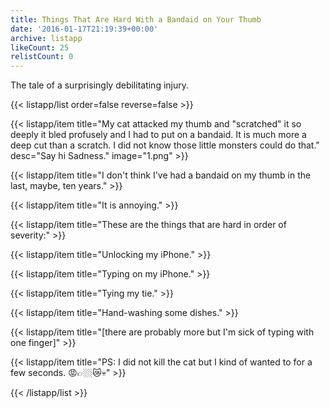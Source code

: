 ```yaml
---
title: Things That Are Hard With a Bandaid on Your Thumb
date: '2016-01-17T21:19:39+00:00'
archive: listapp
likeCount: 25
relistCount: 0
---
```


The tale of a surprisingly debilitating injury.

<!--more-->

{{< listapp/list order=false reverse=false >}}

   {{< listapp/item title="My cat attacked my thumb and \"scratched\" it so deeply it bled profusely and I had to put on a bandaid. It is much more a deep cut than a scratch. I did not know those little monsters could do that."
      desc="Say hi Sadness."
      image="1.png" >}}

   {{< listapp/item title="I don't think I've had a bandaid on my thumb in the last, maybe, ten years." >}}

   {{< listapp/item title="It is annoying." >}}

   {{< listapp/item title="These are the things that are hard in order of severity:" >}}

   {{< listapp/item title="Unlocking my iPhone." >}}

   {{< listapp/item title="Typing on my iPhone." >}}

   {{< listapp/item title="Tying my tie." >}}

   {{< listapp/item title="Hand-washing some dishes." >}}

   {{< listapp/item title="[there are probably more but I'm sick of typing with one finger]" >}}

   {{< listapp/item title="PS: I did not kill the cat but I kind of wanted to for a few seconds. 😡👉🏼😿💀" >}}

{{< /listapp/list >}}
